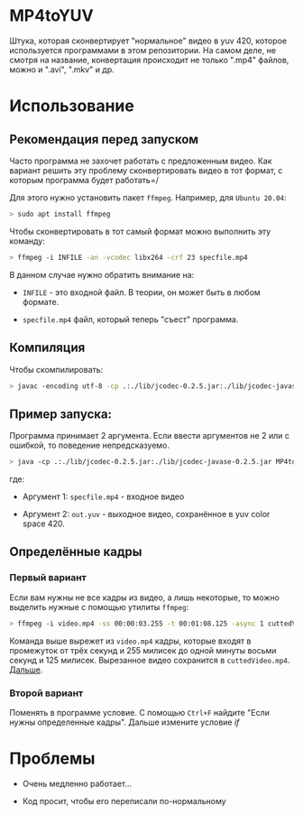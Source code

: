 # MP4toYUV

Штука, которая сконвертирует "нормальное" видео в yuv 420, которое используется программами в этом репозитории. На самом деле, не смотря на название, конвертация происходит не только ".mp4" файлов, можно и ".avi", ".mkv" и др.

# Использование

## Рекомендация перед запуском

Часто программа не захочет работать с предложенным видео. Как вариант решить эту проблему сконвертировать видео в тот формат, с которым программа будет работать=/

Для этого нужно установить пакет `ffmpeg`. Например, для `Ubuntu 20.04`:

``` bash
> sudo apt install ffmpeg
```

Чтобы сконвертировать в тот самый формат можно выполнить эту команду:

``` bash
> ffmpeg -i INFILE -an -vcodec libx264 -crf 23 specfile.mp4
```

В данном случае нужно обратить внимание на:

- `INFILE` - это входной файл. В теории, он может быть в любом формате.

- `specfile.mp4` файл, который теперь "съест" программа.

## Компиляция

Чтобы скомпилировать:

``` bash
> javac -encoding utf-8 -cp .:./lib/jcodec-0.2.5.jar:./lib/jcodec-javase-0.2.5.jar MP4toYUV.java
```

## Пример запуска:

Программа принимает 2 аргумента. Если ввести аргументов не 2 или с ошибкой, то поведение непредсказуемо.

``` bash
> java -cp .:./lib/jcodec-0.2.5.jar:./lib/jcodec-javase-0.2.5.jar MP4toYUV specfile.mp4 out.yuv
```

где:

- Аргумент 1: `specfile.mp4` - входное видео

- Аргумент 2: `out.yuv` - выходное видео, сохранённое в yuv color space 420.

## Определённые кадры

### Первый вариант

Если вам нужны не все кадры из видео, а лишь некоторые, то можно выделить нужные с помощью утилиты `ffmpeg`:

``` bash
> ffmpeg -i video.mp4 -ss 00:00:03.255 -t 00:01:08.125 -async 1 cuttedVideo.mp4
```

Команда выше вырежет из `video.mp4` кадры, которые входят в промежуток от трёх секунд и 255 милисек до одной минуты восьми секунд и 125 милисек. Вырезанное видео сохранится в `cuttedVideo.mp4`. [Дальше](##рекомендация-перед-запуском).

### Второй вариант

Поменять в программе условие. С помощью `Ctrl+F` найдите "Если нужны определенные кадры". Дальше измените условие *if*

# Проблемы

- Очень медленно работает...

- Код просит, чтобы его переписали по-нормальному